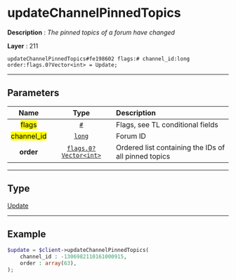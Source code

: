 # updateChannelPinnedTopics

**Description** : *The pinned topics of a forum have changed*

**Layer** : 211

```tl
updateChannelPinnedTopics#fe198602 flags:# channel_id:long order:flags.0?Vector<int> = Update;
```

---

## Parameters

| Name | Type | Description |
| :---: | :---: | :--- |
| <mark>flags</mark> | [`#`](type/#) | Flags, see TL conditional fields |
| <mark>channel_id</mark> | [`long`](type/long) | Forum ID |
| **order** | [`flags.0?Vector<int>`](type/int) | Ordered list containing the IDs of all pinned topics |

---

## Type

[Update](type/Update)

---

## Example

```php
$update = $client->updateChannelPinnedTopics(
	channel_id : -1306982110161000915,
	order : array(63),
);
```